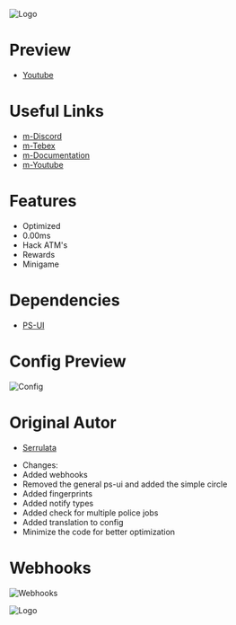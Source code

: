![Logo](https://media.discordapp.net/attachments/1019726083827961956/1080645919290179676/atmrobbery.png)

# Preview
* [Youtube](https://www.youtube.com/watch?v=aiLfbtJmmJs)

# Useful Links

* [m-Discord](https://discord.gg/marcinhu) 
* [m-Tebex](https://marcinhu.tebex.io/) 
* [m-Documentation](https://mscripts.gitbook.io/docs/) 
* [m-Youtube](https://www.youtube.com/channel/UCFuqHVtOqj7c3iE-UgPgH7g) 

# **Features**

- Optimized
- 0.00ms
- Hack ATM's
- Rewards
- Minigame

# **Dependencies**
* [PS-UI](https://github.com/Project-Sloth/ps-ui)

# **Config Preview**

![Config](https://media.discordapp.net/attachments/1019726083827961956/1080643594211315762/image.png)

# **Original Autor**

* [Serrulata](https://github.com/Serrulata-Studios/serrulata-atmrobbery)

- Changes:
- Added webhooks
- Removed the general ps-ui and added the simple circle
- Added fingerprints
- Added notify types
- Added check for multiple police jobs
- Added translation to config
- Minimize the code for better optimization

# **Webhooks**

![Webhooks](https://media.discordapp.net/attachments/954483760060059718/1080646497827295242/image.png)



![Logo](https://media.discordapp.net/attachments/1049749773185470537/1080643796934610954/transparent-logo_1.png)